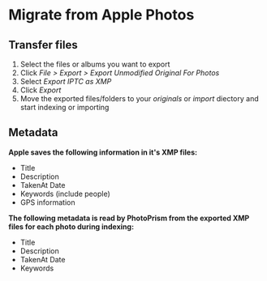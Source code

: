 # Migrate from Apple Photos #

## Transfer files

1. Select the files or albums you want to export
2. Click *File > Export > Export Unmodified Original For Photos*
3. Select *Export IPTC as XMP*
4. Click *Export*
5. Move the exported files/folders to your *originals* or *import* diectory and start indexing or importing

## Metadata

**Apple saves the following information in it's XMP files:**

- Title
- Description
- TakenAt Date
- Keywords (include people)
- GPS information

**The following metadata is read by PhotoPrism from the exported XMP files for each photo during indexing:**

- Title
- Description
- TakenAt Date
- Keywords

